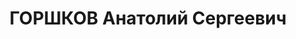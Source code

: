 ---
title: ГОРШКОВ Анатолий Сергеевич
description: 'Род. в 1913, Ленинградская обл., г. Колпино, русский. Проживал: Челябинская
  обл., г. Златоуст. Инструмент.з/д, начальник 15 цеха

  Арестован 28.05.1937. Приговор: 29.12.1937 – ВМН. Расстрелян 29.12.1937'
---